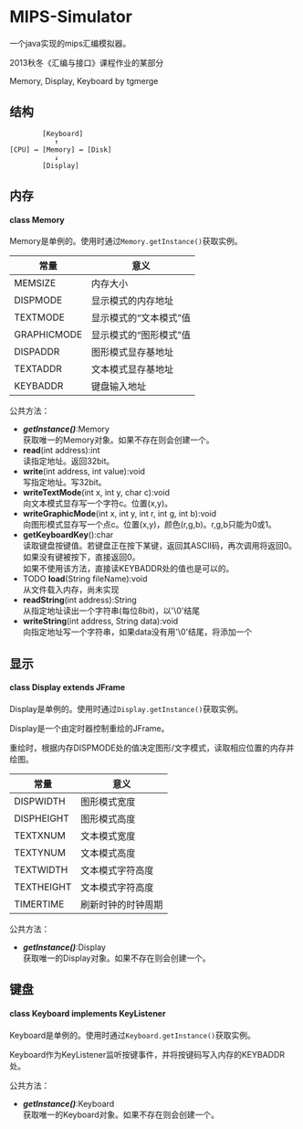 MIPS-Simulator
==============

一个java实现的mips汇编模拟器。

2013秋冬《汇编与接口》课程作业的某部分

Memory, Display, Keyboard by tgmerge

## 结构
        
            [Keyboard]
               ↑
    [CPU] ↔ [Memory] ↔ [Disk]
               ↓
            [Display]

## 内存

#### class Memory

Memory是单例的。使用时通过```Memory.getInstance()```获取实例。

| 常量			| 意义					|
|---------------|-----------------------|
| MEMSIZE		| 内存大小				|
| DISPMODE		| 显示模式的内存地址		|
| TEXTMODE		| 显示模式的“文本模式”值	|
| GRAPHICMODE	| 显示模式的“图形模式”值	|
| DISPADDR		| 图形模式显存基地址		|
| TEXTADDR		| 文本模式显存基地址		|
| KEYBADDR		| 键盘输入地址			|

公共方法：

 * ___getInstance()___:Memory  
   获取唯一的Memory对象。如果不存在则会创建一个。
 * __read__(int address):int  
   读指定地址。返回32bit。
 * __write__(int address, int value):void  
   写指定地址。写32bit。
 * __writeTextMode__(int x, int y, char c):void  
   向文本模式显存写一个字符c。位置(x,y)。
 * __writeGraphicMode__(int x, int y, int r, int g, int b):void  
   向图形模式显存写一个点c。位置(x,y)，颜色(r,g,b)。r,g,b只能为0或1。
 * __getKeyboardKey__():char  
   读取键盘按键值。若键盘正在按下某键，返回其ASCII码，再次调用将返回0。如果没有键被按下，直接返回0。  
   如果不使用该方法，直接读KEYBADDR处的值也是可以的。
 * TODO __load__(String fileName):void  
   从文件载入内存，尚未实现
 * __readString__(int address):String  
   从指定地址读出一个字符串(每位8bit)，以'\0'结尾
 * __writeString__(int address, String data):void  
   向指定地址写一个字符串，如果data没有用'\0'结尾，将添加一个

## 显示

#### class Display extends JFrame

Display是单例的。使用时通过```Display.getInstance()```获取实例。

Display是一个由定时器控制重绘的JFrame。

重绘时，根据内存DISPMODE处的值决定图形/文字模式，读取相应位置的内存并绘图。

| 常量			| 意义				|
|---------------|-------------------|
| DISPWIDTH		| 图形模式宽度		|
| DISPHEIGHT	| 图形模式高度		|
| TEXTXNUM		| 文本模式宽度		|
| TEXTYNUM		| 文本模式高度		|
| TEXTWIDTH		| 文本模式字符高度	|
| TEXTHEIGHT	| 文本模式字符高度	|
| TIMERTIME		| 刷新时钟的时钟周期	|

公共方法：

 * ___getInstance()___:Display  
   获取唯一的Display对象。如果不存在则会创建一个。

## 键盘

#### class Keyboard implements KeyListener

Keyboard是单例的。使用时通过```Keyboard.getInstance()```获取实例。

Keyboard作为KeyListener监听按键事件，并将按键码写入内存的KEYBADDR处。

公共方法：

 * ___getInstance()___:Keyboard  
   获取唯一的Keyboard对象。如果不存在则会创建一个。